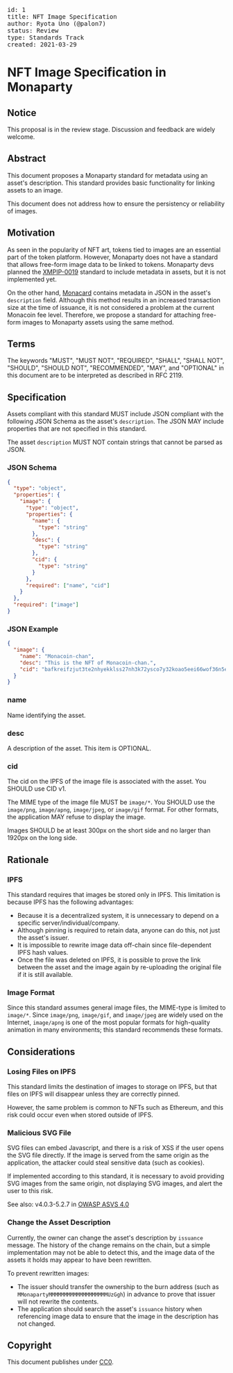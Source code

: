 <pre>
id: 1
title: NFT Image Specification
author: Ryota Uno (@palon7)
status: Review
type: Standards Track
created: 2021-03-29
</pre>

# NFT Image Specification in Monaparty

## Notice

This proposal is in the review stage. Discussion and feedback are widely welcome.

## Abstract

This document proposes a Monaparty standard for metadata using an asset's description.
This standard provides basic functionality for linking assets to an image.

This document does not address how to ensure the persistency or reliability of images.

## Motivation

As seen in the popularity of NFT art, tokens tied to images are an essential part of the token platform. However, Monaparty does not have a standard that allows free-form image data to be linked to tokens. Monaparty devs planned the [XMPIP-0019](https://github.com/monaparty/XMPIP/blob/master/XMPIP-0019.md) standard to include metadata in assets, but it is not implemented yet.

On the other hand, [Monacard](https://card.mona.jp/) contains metadata in JSON in the asset's `description` field. Although this method results in an increased transaction size at the time of issuance, it is not considered a problem at the current Monacoin fee level.
Therefore, we propose a standard for attaching free-form images to Monaparty assets using the same method.

## Terms

The keywords "MUST", "MUST NOT", "REQUIRED", "SHALL", "SHALL NOT", "SHOULD", "SHOULD NOT", "RECOMMENDED", "MAY", and "OPTIONAL" in this document are to be interpreted as described in RFC 2119.

## Specification

Assets compliant with this standard MUST include JSON compliant with the following JSON Schema as the asset's `description`.
The JSON MAY include properties that are not specified in this standard.

The asset `description` MUST NOT contain strings that cannot be parsed as JSON.

### JSON Schema

```json
{
  "type": "object",
  "properties": {
    "image": {
      "type": "object",
      "properties": {
        "name": {
          "type": "string"
        },
        "desc": {
          "type": "string"
        },
        "cid": {
          "type": "string"
        }
      },
      "required": ["name", "cid"]
    }
  },
  "required": ["image"]
}
```

### JSON Example

```json
{
  "image": {
    "name": "Monacoin-chan",
    "desc": "This is the NFT of Monacoin-chan.",
    "cid": "bafkreifzjut3te2nhyekklss27nh3k72ysco7y32koao5eei66wof36n5e"
  }
}
```

### name

Name identifying the asset.

### desc

A description of the asset. This item is OPTIONAL.

### cid

The cid on the IPFS of the image file is associated with the asset. You SHOULD use CID v1.

The MIME type of the image file MUST be `image/*`. You SHOULD use the `image/png`, `image/apng`, `image/jpeg`, or `image/gif` format. For other formats, the application MAY refuse to display the image.

Images SHOULD be at least 300px on the short side and no larger than 1920px on the long side.

## Rationale

### IPFS

This standard requires that images be stored only in IPFS. This limitation is because IPFS has the following advantages:

- Because it is a decentralized system, it is unnecessary to depend on a specific server/individual/company.
- Although pinning is required to retain data, anyone can do this, not just the asset's issuer.
- It is impossible to rewrite image data off-chain since file-dependent IPFS hash values.
- Once the file was deleted on IPFS, it is possible to prove the link between the asset and the image again by re-uploading the original file if it is still available.

### Image Format

Since this standard assumes general image files, the MIME-type is limited to `image/*`. Since `image/png`, `image/gif`, and `image/jpeg` are widely used on the Internet, `image/apng` is one of the most popular formats for high-quality animation in many environments; this standard recommends these formats.

## Considerations

### Losing Files on IPFS

This standard limits the destination of images to storage on IPFS, but that files on IPFS will disappear unless they are correctly pinned.

However, the same problem is common to NFTs such as Ethereum, and this risk could occur even when stored outside of IPFS.

### Malicious SVG File

SVG files can embed Javascript, and there is a risk of XSS if the user opens the SVG file directly.
If the image is served from the same origin as the application, the attacker could steal sensitive data (such as cookies).

If implemented according to this standard, it is necessary to avoid providing SVG images from the same origin, not displaying SVG images, and alert the user to this risk.

See also: v4.0.3-5.2.7 in [OWASP ASVS 4.0](https://github.com/OWASP/ASVS/blob/v4.0.3/4.0/en/0x13-V5-Validation-Sanitization-Encoding.md)

### Change the Asset Description

Currently, the owner can change the asset's description by `issuance` message.
The history of the change remains on the chain, but a simple implementation may not be able to detect this, and the image data of the assets it holds may appear to have been rewritten.

To prevent rewritten images:

- The issuer should transfer the ownership to the burn address (such as `MMonapartyMMMMMMMMMMMMMMMMMMMUzGgh`) in advance to prove that issuer will not rewrite the contents.
- The application should search the asset's `issuance` history when referencing image data to ensure that the image in the description has not changed.

## Copyright

This document publishes under [CC0](https://creativecommons.org/publicdomain/zero/1.0/).
